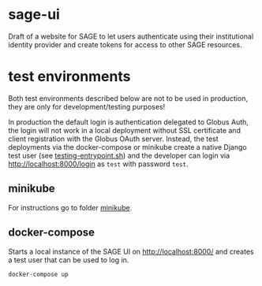 # sage-ui

Draft of a website for SAGE to let users authenticate using their institutional identity provider and create tokens for access to other SAGE resources.


# test environments 


Both test environments described below are not to be used in production, they are only for development/testing purposes!

In production the default login is authentication delegated to Globus Auth, the login will not work in a local deployment without SSL certificate and client registration with the Globus OAuth server. Instead, the test deployments via the docker-compose or minikube create a native Django test user (see [testing-entrypoint.sh](testing-entrypoint.sh)) and the developer can login via [http://localhost:8000/login](http://localhost:8000/login) as `test` with password `test`.  



## minikube

For instructions go to folder [minikube](minikube).


## docker-compose

Starts a local instance of the SAGE UI on [http://localhost:8000/](http://localhost:8000/) and creates a test user that can be used to log in.

```bash
docker-compose up
```

